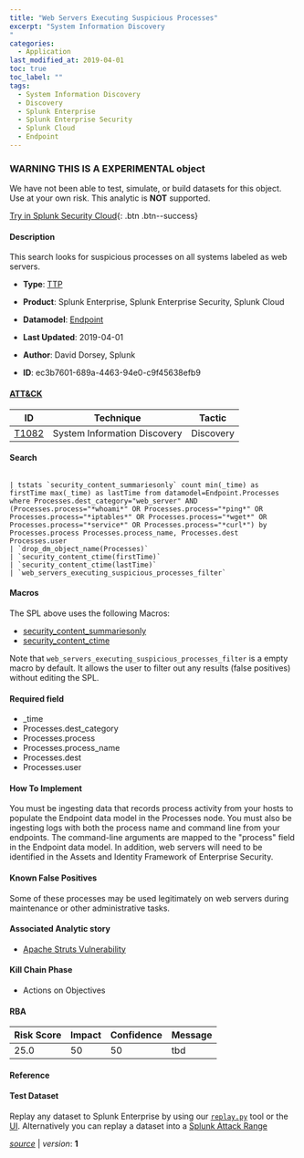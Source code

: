 ```yaml
---
title: "Web Servers Executing Suspicious Processes"
excerpt: "System Information Discovery
"
categories:
  - Application
last_modified_at: 2019-04-01
toc: true
toc_label: ""
tags:
  - System Information Discovery
  - Discovery
  - Splunk Enterprise
  - Splunk Enterprise Security
  - Splunk Cloud
  - Endpoint
---
```


###  WARNING THIS IS A EXPERIMENTAL object
We have not been able to test, simulate, or build datasets for this object. Use at your own risk. This analytic is **NOT** supported.


[Try in Splunk Security Cloud](https://www.splunk.com/en_splunk_app_enrichmentus/cyber-security.html){: .btn .btn--success}

#### Description

This search looks for suspicious processes on all systems labeled as web servers.

- **Type**: [TTP](https://github.com/splunk/security_content/wiki/object-Analytic-Types)
- **Product**: Splunk Enterprise, Splunk Enterprise Security, Splunk Cloud
- **Datamodel**: [Endpoint](https://docs.splunk.com/Documentation/CIM/latest/User/Endpoint)

- **Last Updated**: 2019-04-01
- **Author**: David Dorsey, Splunk
- **ID**: ec3b7601-689a-4463-94e0-c9f45638efb9


#### [ATT&CK](https://attack.mitre.org/)

| ID             | Technique        |  Tactic             |
| -------------- | ---------------- |-------------------- |
| [T1082](https://attack.mitre.org/techniques/T1082/) | System Information Discovery | Discovery |

#### Search

```

| tstats `security_content_summariesonly` count min(_time) as firstTime max(_time) as lastTime from datamodel=Endpoint.Processes where Processes.dest_category="web_server" AND (Processes.process="*whoami*" OR Processes.process="*ping*" OR Processes.process="*iptables*" OR Processes.process="*wget*" OR Processes.process="*service*" OR Processes.process="*curl*") by Processes.process Processes.process_name, Processes.dest Processes.user
| `drop_dm_object_name(Processes)` 
| `security_content_ctime(firstTime)` 
| `security_content_ctime(lastTime)` 
| `web_servers_executing_suspicious_processes_filter`
```

#### Macros
The SPL above uses the following Macros:
* [security_content_summariesonly](https://github.com/splunk/security_content/blob/develop/macros/security_content_summariesonly.yml)
* [security_content_ctime](https://github.com/splunk/security_content/blob/develop/macros/security_content_ctime.yml)

Note that `web_servers_executing_suspicious_processes_filter` is a empty macro by default. It allows the user to filter out any results (false positives) without editing the SPL.

#### Required field
* _time
* Processes.dest_category
* Processes.process
* Processes.process_name
* Processes.dest
* Processes.user


#### How To Implement
You must be ingesting data that records process activity from your hosts to populate the Endpoint data model in the Processes node. You must also be ingesting logs with both the process name and command line from your endpoints. The command-line arguments are mapped to the "process" field in the Endpoint data model. In addition, web servers will need to be identified in the Assets and Identity Framework of Enterprise Security.

#### Known False Positives
Some of these processes may be used legitimately on web servers during maintenance or other administrative tasks.

#### Associated Analytic story
* [Apache Struts Vulnerability](/stories/apache_struts_vulnerability)


#### Kill Chain Phase
* Actions on Objectives



#### RBA

| Risk Score  | Impact      | Confidence   | Message      |
| ----------- | ----------- |--------------|--------------|
| 25.0 | 50 | 50 | tbd |




#### Reference


#### Test Dataset
Replay any dataset to Splunk Enterprise by using our [`replay.py`](https://github.com/splunk/attack_data#using-replaypy) tool or the [UI](https://github.com/splunk/attack_data#using-ui).
Alternatively you can replay a dataset into a [Splunk Attack Range](https://github.com/splunk/attack_range#replay-dumps-into-attack-range-splunk-server)



[*source*](https://github.com/splunk/security_content/tree/develop/detections/experimental/application/web_servers_executing_suspicious_processes.yml) \| *version*: **1**